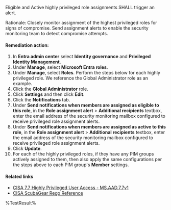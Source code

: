 Eligible and Active highly privileged role assignments SHALL trigger an alert.

Rationale: Closely monitor assignment of the highest privileged roles for signs of compromise. Send assignment alerts to enable the security monitoring team to detect compromise attempts.

#### Remediation action:

1. In **Entra admin center** select **Identity governance** and **Privileged Identity Management**.
2. Under **Manage**, select **Microsoft Entra roles**.
3. Under **Manage**, select **Roles**. Perform the steps below for each highly privileged role. We reference the Global Administrator role as an example.
4. Click the **Global Administrator** role.
5. Click **Settings** and then click **Edit**.
6. Click the **Notifications** tab.
7. Under **Send notifications when members are assigned as eligible to this role**, in the **Role assignment alert** > **Additional recipients** textbox, enter the email address of the security monitoring mailbox configured to receive privileged role assignment alerts.
8. Under **Send notifications when members are assigned as active to this role**, in the **Role assignment alert** > **Additional recipients** textbox, enter the email address of the security monitoring mailbox configured to receive privileged role assignment alerts.
9. Click **Update**.
10. For each of the highly privileged roles, if they have any PIM groups actively assigned to them, then also apply the same configurations per the steps above to each PIM group's **Member** settings.

#### Related links

* [CISA 7.7 Highly Privileged User Access - MS.AAD.7.7v1](https://github.com/cisagov/ScubaGear/blob/main/PowerShell/ScubaGear/baselines/aad.md#msaad77v1)
* [CISA ScubaGear Rego Reference](https://github.com/cisagov/ScubaGear/blob/main/PowerShell/ScubaGear/Rego/AADConfig.rego#L974)

<!--- Results --->
%TestResult%
